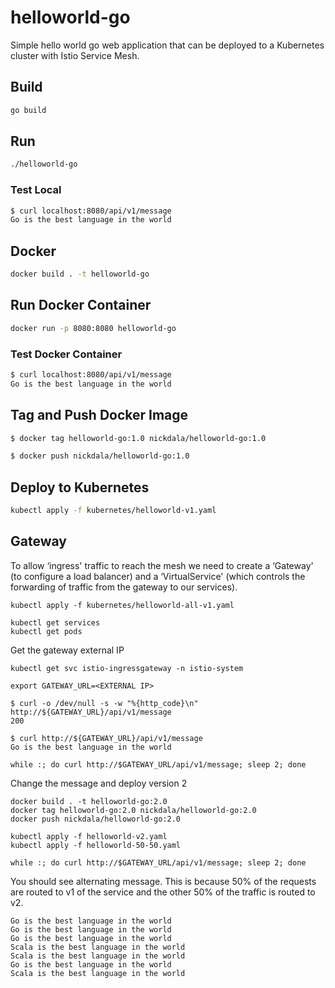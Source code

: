 # helloworld-go

Simple hello world go web application that can be deployed to a Kubernetes cluster with Istio Service Mesh.

## Build

```bash
go build
```

## Run

```bash
./helloworld-go
```

### Test Local

```bash
$ curl localhost:8080/api/v1/message
Go is the best language in the world
```

## Docker

```bash
docker build . -t helloworld-go
```

## Run Docker Container

```bash
docker run -p 8080:8080 helloworld-go
```

### Test Docker Container

```bash
$ curl localhost:8080/api/v1/message
Go is the best language in the world
```

## Tag and Push Docker Image

```bash
$ docker tag helloworld-go:1.0 nickdala/helloworld-go:1.0

$ docker push nickdala/helloworld-go:1.0
```

## Deploy to Kubernetes

```bash
kubectl apply -f kubernetes/helloworld-v1.yaml
```

## Gateway

To allow ‘ingress' traffic to reach the mesh we need to create a ‘Gateway' (to configure a load balancer) and a ‘VirtualService' (which controls the forwarding of traffic from the gateway to our services).

```
kubectl apply -f kubernetes/helloworld-all-v1.yaml
```

```
kubectl get services
kubectl get pods
```

Get the gateway external IP

```
kubectl get svc istio-ingressgateway -n istio-system
```

```
export GATEWAY_URL=<EXTERNAL IP>
```

```
$ curl -o /dev/null -s -w "%{http_code}\n" http://${GATEWAY_URL}/api/v1/message
200

$ curl http://${GATEWAY_URL}/api/v1/message
Go is the best language in the world
```

```
while :; do curl http://$GATEWAY_URL/api/v1/message; sleep 2; done
```

Change the message and deploy version 2

```
docker build . -t helloworld-go:2.0
docker tag helloworld-go:2.0 nickdala/helloworld-go:2.0
docker push nickdala/helloworld-go:2.0
```

```
kubectl apply -f helloworld-v2.yaml
kubectl apply -f helloworld-50-50.yaml
```

```
while :; do curl http://$GATEWAY_URL/api/v1/message; sleep 2; done
```

You should see alternating message.  This is because 50% of the requests are routed to v1 of the service and the other 50% of the traffic is routed to v2.

```
Go is the best language in the world
Go is the best language in the world
Go is the best language in the world
Scala is the best language in the world
Scala is the best language in the world
Go is the best language in the world
Scala is the best language in the world
```

